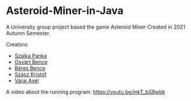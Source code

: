 # Asteroid-Miner-in-Java
A University group project based the game Asteroid Miner
Created in 2021 Autumn Semester.

Creators:
- [Szalka Panka](https://github.com/szappanka)
- [Osvárt Bence](https://github.com/Benleyswat)
- [Béres Bence](https://github.com/Csizmy)
- [Szász Kristóf](https://github.com/szaszkristofrobert)
- [Várai Axel](https://github.com/Astrohelo)

A video about the running program: https://youtu.be/inkT_bS8wbk
